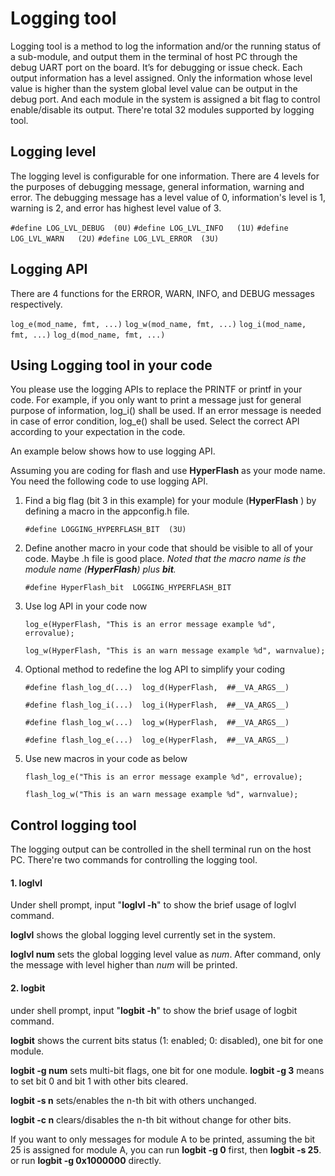 # Logging tool

Logging tool is a method to log the information and/or the running status of a sub-module, and output them in the terminal of host PC through the debug UART port on the board.  It’s for debugging or issue check. Each output information has a level assigned. Only the information whose level value is higher than the system global level value can be output in the debug port. And each module in the system is assigned a bit flag to control enable/disable its output. There're total 32 modules supported by logging tool. 

## Logging level

The logging level is configurable for one information. There are 4 levels for the purposes of debugging message, general information, warning and error. The debugging message has a level value of 0, information's level is 1, warning is 2, and error has highest level value of 3.

`#define LOG_LVL_DEBUG  (0U)`
`#define LOG_LVL_INFO   (1U)`
`#define LOG_LVL_WARN   (2U)`
`#define LOG_LVL_ERROR  (3U)`

## Logging API

There are 4 functions for the ERROR, WARN, INFO, and DEBUG messages respectively. 

`log_e(mod_name, fmt, ...)` 
`log_w(mod_name, fmt, ...)` 
`log_i(mod_name, fmt, ...)` 
`log_d(mod_name, fmt, ...)`

## Using Logging tool in your code

You please use the logging APIs to replace the PRINTF or printf in your code. For example, if you only want to print a message just for general purpose of information, log_i() shall be used. If an error message is needed in case of error condition, log_e() shall be used. Select the correct API according to your expectation in the code. 

An example below shows how to use logging API.

Assuming you are coding for flash and use **HyperFlash** as your mode name. You need the following code to use logging API.

1. Find a big flag (bit 3 in this example) for your module (**HyperFlash** ) by defining a macro in the appconfig.h file.

   `#define LOGGING_HYPERFLASH_BIT	(3U)`

2. Define another macro in your code that should be visible to all of your code. Maybe .h file is good place. *Noted that the macro name is the module name (**HyperFlash**) plus **bit**.*

   `#define HyperFlash_bit	LOGGING_HYPERFLASH_BIT`

3. Use log API in your code now

   `log_e(HyperFlash, "This is an error message example %d", errovalue);`

   `log_w(HyperFlash, "This is an warn message example %d", warnvalue);`

4. Optional method to redefine the log API to simplify your coding

   `#define flash_log_d(...)  log_d(HyperFlash,  ##__VA_ARGS__)`

   `#define flash_log_i(...)  log_i(HyperFlash,  ##__VA_ARGS__)`

   `#define flash_log_w(...)  log_w(HyperFlash,  ##__VA_ARGS__)`

   `#define flash_log_e(...)  log_e(HyperFlash,  ##__VA_ARGS__)`

5. Use new macros in your code as below

   `flash_log_e("This is an error message example %d", errovalue);`

   `flash_log_w("This is an warn message example %d", warnvalue);`

## Control logging tool 

The logging output can be controlled in the shell terminal run on the host PC. There're two commands for controlling the logging tool.

#### 1. loglvl

Under shell prompt, input "**loglvl -h**" to show the brief usage of loglvl command.

**loglvl** shows the global logging level currently set in the system.

**loglvl num** sets the global logging level value as *num*. After command, only the message with level higher than *num* will be printed.

#### 2. logbit

under shell prompt, input "**logbit -h**" to show the brief usage of logbit command.

**logbit** shows the current bits status (1: enabled; 0: disabled), one bit for one module.

**logbit -g num** sets multi-bit flags, one bit for one module. **logbit -g 3** means to set bit 0 and bit 1 with other bits cleared.

**logbit -s n** sets/enables the n-th bit with others unchanged.

**logbit -c n** clears/disables the n-th bit without change for other bits.

If you want to only messages for module A to be printed, assuming the bit 25 is assigned for module A, you can run **logbit -g 0** first, then **logbit -s 25**. or run **logbit -g 0x1000000** directly.

